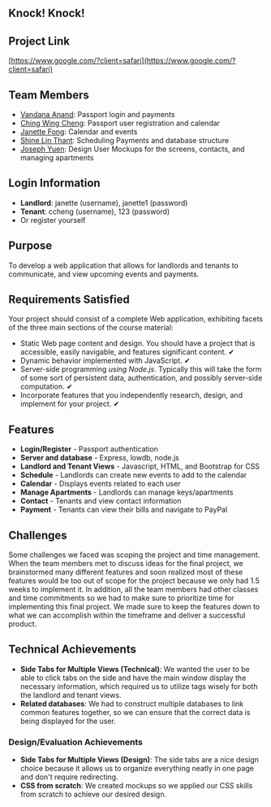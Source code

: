 ## Knock! Knock!

## Project Link
[https://www.google.com/?client=safari](https://www.google.com/?client=safari)

## Team Members
- [Vandana Anand](https://github.com/vanand23): Passport login and payments 
- [Ching Wing Cheng](https://github.com/WinnyCheng): Passport user registration and calendar
- [Janette Fong](https://github.com/jlfong): Calendar and events 
- [Shine Lin Thant](https://github.com/heartkiIIer): Scheduling Payments and database structure
- [Joseph Yuen](https://github.com/jhyuen): Design User Mockups for the screens, contacts, and managing apartments

## Login Information
- **Landlord**: janette (username), janette1 (password)
- **Tenant**: ccheng (username), 123 (password)
- Or register yourself

## Purpose
To develop a web application that allows for landlords and tenants to communicate, and view upcoming events and payments. 

## Requirements Satisfied

Your project should consist of a complete Web application, exhibiting facets of the three main sections of the course material:

- Static Web page content and design. You should have a project that is accessible, easily navigable, and features significant content. ✔
- Dynamic behavior implemented with JavaScript. ✔
- Server-side programming *using Node.js*. Typically this will take the form of some sort of persistent data, authentication, and possibly server-side computation. ✔
- Incorporate features that you independently research, design, and implement for your project. ✔

## Features
- **Login/Register** - Passport authentication
- **Server and database** - Express, lowdb, node.js
- **Landlord and Tenant Views** - Javascript, HTML, and Bootstrap for CSS 
- **Schedule** - Landlords can create new events to add to the calendar
- **Calendar** - Displays events related to each user
- **Manage Apartments** - Landlords can manage keys/apartments
- **Contact** - Tenants and view contact information
- **Payment** - Tenants can view their bills and navigate to PayPal

## Challenges
Some challenges we faced was scoping the project and time management. When the team members met to discuss ideas for the final project, we brainstormed many different features and soon realized most of these features would be too out of scope for the project because we only had 1.5 weeks to implement it. In addition, all the team members had other classes and time commitments so we had to make sure to prioritize time for implementing this final project. We made sure to keep the features down to what we can accomplish within the timeframe and deliver a successful product. 

## Technical Achievements
- **Side Tabs for Multiple Views (Technical)**: We wanted the user to be able to click tabs on the side and have the main window display the necessary information, which required us to utilize tags wisely for both the landlord and tenant views.
- **Related databases**: We had to construct multiple databases to link common features together, so we can ensure that the correct data is being displayed for the user.

### Design/Evaluation Achievements
- **Side Tabs for Multiple Views (Design)**: The side tabs are a nice design choice because it allows us to organize everything neatly in one page and don't require redirecting.
- **CSS from scratch**: We created mockups so we applied our CSS skills from scratch to achieve our desired design.
